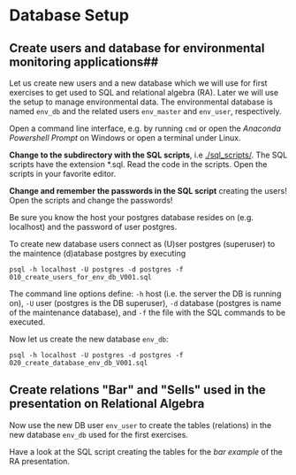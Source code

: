 # Database Setup #

## Create users and database for environmental monitoring applications##

Let us create new users and a new database which we will use for first exercises to get used to SQL and relational algebra (RA). Later we will use the setup to manage environmental data. The environmental database is named `env_db` and the related users `env_master` and `env_user`, respectively.

Open a command line interface, e.g. by running `cmd` or open the *Anaconda Powershell Prompt* on Windows or open a terminal under Linux.

**Change to the subdirectory with the SQL scripts**, i.e [./sql_scripts/](./sql_scripts/). The SQL scripts have the extension *.sql. 
Read the code in the scripts. Open the scripts in your favorite editor.

**Change and remember the passwords in the SQL script** creating the users! Open the scripts and change the passwords!

Be sure you know the host your postgres database resides on (e.g. localhost) and the password of user postgres.

To create new database users connect as (U)ser postgres (superuser) to the maintence (d)atabase postgres by executing

	psql -h localhost -U postgres -d postgres -f 010_create_users_for_env_db_V001.sql

The command line options define: `-h` host (i.e. the server the DB is running on), `-U` user (postgres is the DB superuser), `-d` database (postgres is name of the maintenance database), and `-f` the file with the SQL commands to be executed.

Now let us create the new database `env_db`:

	psql -h localhost -U postgres -d postgres -f 020_create_database_env_db_V001.sql

## Create relations "Bar" and "Sells" used in the presentation on Relational Algebra ##

Now use the new DB user `env_user` to create the tables (relations) in the new database `env_db` used for the first exercises.

Have a look at the SQL script creating the tables for the _bar example_ of the RA presentation.




